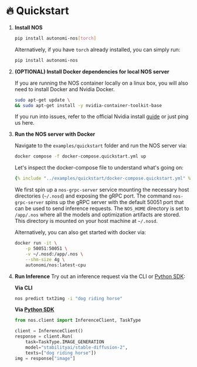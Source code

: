 # 🔥 Quickstart

1. **Install NOS**

    ```bash
    pip install autonomi-nos[torch]
    ```

    Alternatively, if you have `torch` already installed, you can simply run:
    ```bash
    pip install autonomi-nos
    ```

2. **(OPTIONAL) Install Docker dependencies for local NOS server**

    If you are running the NOS container locally on a linux box, you will also need to install Docker
    and Nvidia Docker.
    ```bash
    sudo apt-get update \
    && sudo apt-get install -y nvidia-container-toolkit-base
    ```
    If you run into issues, refer to the official Nvidia install [guide](https://docs.nvidia.com/datacenter/cloud-native/container-toolkit/latest/install-guide.html) or just ping us here.

2. **Run the NOS server with Docker**

    Navigate to the `examples/quickstart` folder and run the NOS server via:
    ```bash
    docker compose -f docker-compose.quickstart.yml up
    ```

    Let's inspect the docker-compose file to understand what's going on:
    ```yaml
    {% include "../examples/quickstart/docker-compose.quickstart.yml" %}
    ```

    We first spin up a `nos-grpc-server` service mounting the necessary host directories (`~/.nosd`) and exposing the gRPC port. The command `nos-grpc-server` spins up the gRPC server with the default 50051 port that can be used to send inference requests. The `NOS_HOME` directory is set to `/app/.nos` where all the models and optimization artifacts are stored. This directory is mounted on your host machine at `~/.nosd`.

    Alternatively, you can also get started with docker via:
    ```bash
    docker run -it \
        -p 50051:50051 \
        -v ~/.nosd:/app/.nos \
        --shm-size 4g \
        autonomi/nos:latest-cpu
    ```

3. **Run Inference**
    Try out an inference request via the CLI or [Python SDK](https://pypi.org/project/autonomi-nos):

    **Via CLI**
    ```bash
    nos predict txt2img -i "dog riding horse"
    ```

    **Via [Python SDK](https://pypi.org/project/autonomi-nos)**
    ```python
    from nos.client import InferenceClient, TaskType

    client = InferenceClient()
    response = client.Run(
        task=TaskType.IMAGE_GENERATION
        model="stabilityai/stable-diffusion-2",
        texts=["dog riding horse"])
    img = response["image"]
    ```
